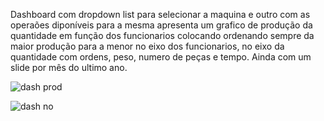 Dashboard com dropdown list para selecionar a maquina e outro com as operaões diponíveis para a mesma apresenta um grafico de produção da quantidade em função dos funcionarios colocando ordenando sempre da maior produção para a menor no eixo dos funcionarios, no eixo da quantidade com ordens, peso, numero de peças e tempo. Ainda com um slide por mês do ultimo ano.


![dash prod](https://github.com/user-attachments/assets/3c0035e8-30a7-459a-8688-5a01e04902e0)

![dash no](https://github.com/user-attachments/assets/6b8aba0c-547b-4a64-8da6-50fe208934af)
